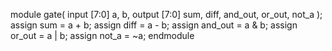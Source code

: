 module gate(
    input [7:0] a, b,
    output [7:0] sum, diff, and_out, or_out, not_a
);
    assign sum = a + b;
    assign diff = a - b;
    assign and_out = a & b;
    assign or_out = a | b;
    assign not_a = ~a;
endmodule
